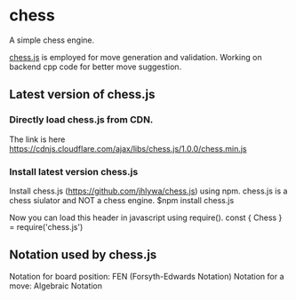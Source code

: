 # chess
A simple chess engine.

[chess.js](https://github.com/jhlywa/chess.js) is employed for move generation and validation.
Working on backend cpp code for better move suggestion.

## Latest version of chess.js 
### Directly load chess.js from CDN. 
The link is here
https://cdnjs.cloudflare.com/ajax/libs/chess.js/1.0.0/chess.min.js

### Install latest version chess.js
Install chess.js (https://github.com/jhlywa/chess.js) using npm. chess.js is a chess siulator and NOT a chess engine.
  $npm install chess.js

Now you can load this header in javascript using require().
  const { Chess } = require('chess.js')

## Notation used by chess.js
Notation for board position: FEN (Forsyth-Edwards Notation)
Notation for a move: Algebraic Notation 
